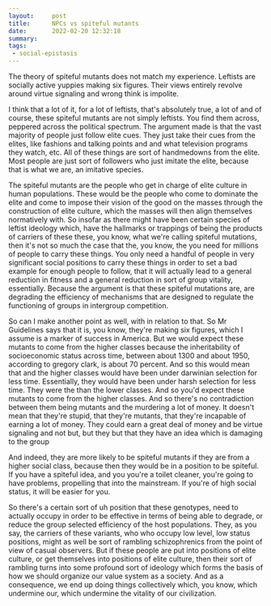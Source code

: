 ```yaml
---
layout:     post
title:      NPCs vs spiteful mutants
date:       2022-02-20 12:32:18
summary:    
tags:
 - social-epistasis
---
```


The theory of spiteful mutants does not match my experience. Leftists are socially active yuppies making six figures. Their views entirely revolve around virtue signaling and wrong think is impolite.

I think that a lot of it, for a lot of leftists, that's absolutely true, a lot of and of course, these spiteful mutants are not simply leftists. You find them across, peppered across the political spectrum. The argument made is that the vast majority of people just follow elite cues. They just take their cues from the elites, like fashions and talking points and and what television programs they watch, etc. All of these things are sort of handmedowns from the elite. Most people are just sort of followers who just imitate the elite, because that is what we are, an imitative species.

The spiteful mutants are the people who get in charge of elite culture in human populations. These would be the people who come to dominate the elite and come to impose their vision of the good on the masses through the construction of elite culture, which the masses will then align themselves normatively with. So insofar as there might have been certain species of leftist ideology which, have the hallmarks or trappings of being the products of carriers of these these, you know, what we're calling spiteful mutations, then it's not so much the case that the, you know, the you need for millions of people to carry these things. You only need a handful of people in very significant social positions to carry these things in order to set a bad example for enough people to follow, that it will actually lead to a general reduction in fitness and a general reduction in sort of group vitality, essentially. Because the argument is that these spiteful mutations are, are degrading the efficiency of mechanisms that are designed to regulate the functioning of groups in intergroup competition.

So can I make another point as well, with in relation to that. So Mr Guidelines says that it is, you know, they're making six figures, which I assume is a marker of success in America. But we would expect these mutants to come from the higher classes because the inheritability of socioeconomic status across time, between about 1300 and about 1950, according to gregory clark, is about 70 percent. And so this would mean that and the higher classes would have been under darwinian selection for less time. Essentially, they would have been under harsh selection for less time. They were the than the lower classes. And so you'd expect these mutants to come from the higher classes. And so there's no contradiction between them being mutants and the murdering a lot of money. It doesn't mean that they're stupid, that they're mutants, that they're incapable of earning a lot of money. They could earn a great deal of money and be virtue signaling and not but, but they but that they have an idea which is damaging to the group

And indeed, they are more likely to be spiteful mutants if they are from a higher social class, because then they would be in a position to be spiteful. If you have a spiteful idea, and you you're a toilet cleaner, you're going to have problems, propelling that into the mainstream. If you're of high social status, it will be easier for you. 

So there's a certain sort of uh position that these genotypes, need to actually occupy in order to be effective in terms of being able to degrade, or reduce the group selected efficiency of the host populations. They, as you say, the carriers of these variants, who who occupy low level, low status positions, might as well be sort of rambling schizophrenics from the point of view of casual observers. But if these people are put into positions of elite culture, or get themselves into positions of elite culture, then their sort of rambling turns into  some profound sort of ideology which forms the basis of how we should organize our value system as a society. And as a consequence, we end up doing things collectively which, you know, which undermine our, which undermine the vitality of our civilization. 